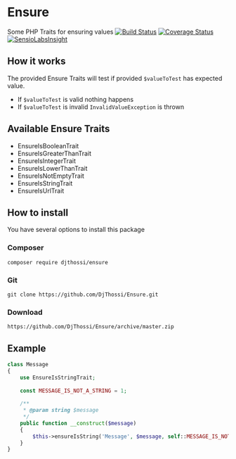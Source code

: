 # Ensure
Some PHP Traits for ensuring values
[![Build Status](https://travis-ci.org/DjThossi/Ensure.svg?branch=master)](https://travis-ci.org/DjThossi/Ensure)
[![Coverage Status](https://coveralls.io/repos/github/DjThossi/Ensure/badge.svg?branch=master)](https://coveralls.io/github/DjThossi/Ensure?branch=master)
[![SensioLabsInsight](https://insight.sensiolabs.com/projects/ccaef76a-725e-4b1b-892a-c3dd4570e629/mini.png)](https://insight.sensiolabs.com/projects/ccaef76a-725e-4b1b-892a-c3dd4570e629)
## How it works
The provided Ensure Traits will test if provided `$valueToTest` has expected value. 
- If `$valueToTest` is valid nothing happens
- If `$valueToTest` is invalid `InvalidValueException` is thrown

## Available Ensure Traits
- EnsureIsBooleanTrait
- EnsureIsGreaterThanTrait
- EnsureIsIntegerTrait
- EnsureIsLowerThanTrait
- EnsureIsNotEmptyTrait
- EnsureIsStringTrait
- EnsureIsUrlTrait

## How to install
You have several options to install this package

### Composer
`composer require djthossi/ensure`

### Git
`git clone https://github.com/DjThossi/Ensure.git`

### Download
`https://github.com/DjThossi/Ensure/archive/master.zip`

## Example
```php
class Message
{
    use EnsureIsStringTrait;
    
    const MESSAGE_IS_NOT_A_STRING = 1;
    
    /**
     * @param string $message
     */
    public function __construct($message)
    {
        $this->ensureIsString('Message', $message, self::MESSAGE_IS_NOT_A_STRING);
    }
}
```

